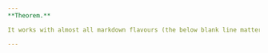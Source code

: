 ```yaml
---
**Theorem.**

It works with almost all markdown flavours (the below blank line matters).

---
```

<!--stackedit_data:
eyJoaXN0b3J5IjpbODA3MDMwNTI2LC0yMDg4NzQ2NjEyXX0=
-->
